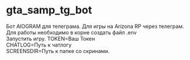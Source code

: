 # gta_samp_tg_bot
Бот AIOGRAM для телеграма. 
Для игры на Arizona RP через телеграм.  
Для работы необходимо в корне создать файл .env   
Запустить игру. 
TOKEN=Ваш Токен   
CHATLOG=Путь к чатлогу   
SCREENSDIR=Путь к папке со скринами.    
